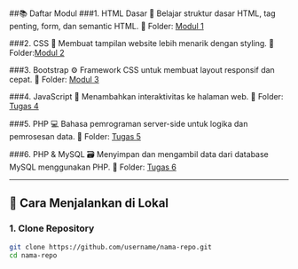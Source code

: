 ##📚 Daftar Modul
###1. HTML Dasar
📌 Belajar struktur dasar HTML, tag penting, form, dan semantic HTML.
📂 Folder: [Modul 1](https://github.com/desinxcy/Pemrograman-Web-202312050/tree/modul/tugas-1-3/modul1/TugasPraktikum.html)

###2. CSS
🎨 Membuat tampilan website lebih menarik dengan styling.
📂 Folder:[Modul 2](https://github.com/desinxcy/Pemrograman-Web-202312050/tree/modul/tugas-1-3/modul2/tugasresponsive.html)

###3. Bootstrap
⚙️ Framework CSS untuk membuat layout responsif dan cepat.
📂 Folder: [Modul 3](https://github.com/desinxcy/Pemrograman-Web-202312050/tree/modul/tugas-1-3/modul3/tugas.html)

###4. JavaScript
🧠 Menambahkan interaktivitas ke halaman web.
📂 Folder: [Tugas 4](https://github.com/desinxcy/Pemrograman-Web-202312050/blob/tugas4/tugas4/tugas1.html)

###5. PHP
💻 Bahasa pemrograman server-side untuk logika dan pemrosesan data.
📂 Folder: [Tugas 5](https://github.com/desinxcy/Pemrograman-Web-202312050/tree/tugas5/tugas5)

###6. PHP & MySQL
🗃️ Menyimpan dan mengambil data dari database MySQL menggunakan PHP.
📂 Folder: [Tugas 6](https://github.com/desinxcy/Pemrograman-Web-202312050/tree/tugas6/tugas6)

---

## 🚀 Cara Menjalankan di Lokal

### 1. Clone Repository

```bash
git clone https://github.com/username/nama-repo.git
cd nama-repo
